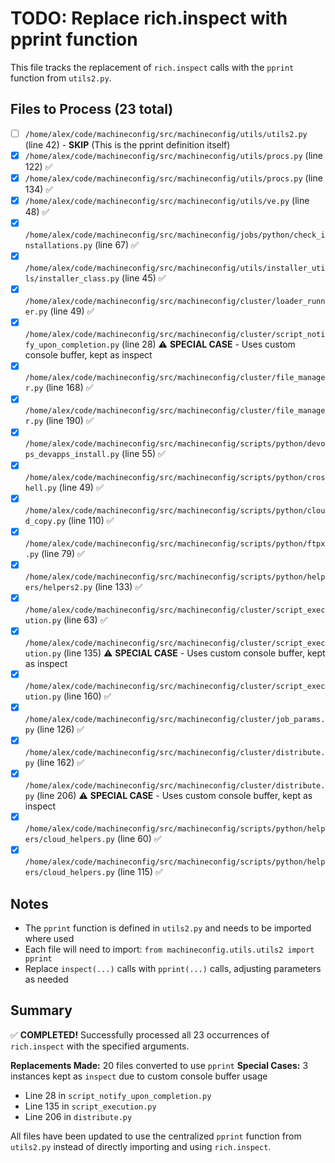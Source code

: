 # TODO: Replace rich.inspect with pprint function

This file tracks the replacement of `rich.inspect` calls with the `pprint` function from `utils2.py`.

## Files to Process (23 total)

- [ ] `/home/alex/code/machineconfig/src/machineconfig/utils/utils2.py` (line 42) - **SKIP** (This is the pprint definition itself)
- [x] `/home/alex/code/machineconfig/src/machineconfig/utils/procs.py` (line 122) ✅
- [x] `/home/alex/code/machineconfig/src/machineconfig/utils/procs.py` (line 134) ✅
- [x] `/home/alex/code/machineconfig/src/machineconfig/utils/ve.py` (line 48) ✅
- [x] `/home/alex/code/machineconfig/src/machineconfig/jobs/python/check_installations.py` (line 67) ✅
- [x] `/home/alex/code/machineconfig/src/machineconfig/utils/installer_utils/installer_class.py` (line 45) ✅
- [x] `/home/alex/code/machineconfig/src/machineconfig/cluster/loader_runner.py` (line 49) ✅
- [x] `/home/alex/code/machineconfig/src/machineconfig/cluster/script_notify_upon_completion.py` (line 28) ⚠️ **SPECIAL CASE** - Uses custom console buffer, kept as inspect
- [x] `/home/alex/code/machineconfig/src/machineconfig/cluster/file_manager.py` (line 168) ✅
- [x] `/home/alex/code/machineconfig/src/machineconfig/cluster/file_manager.py` (line 190) ✅
- [x] `/home/alex/code/machineconfig/src/machineconfig/scripts/python/devops_devapps_install.py` (line 55) ✅
- [x] `/home/alex/code/machineconfig/src/machineconfig/scripts/python/croshell.py` (line 49) ✅
- [x] `/home/alex/code/machineconfig/src/machineconfig/scripts/python/cloud_copy.py` (line 110) ✅
- [x] `/home/alex/code/machineconfig/src/machineconfig/scripts/python/ftpx.py` (line 79) ✅
- [x] `/home/alex/code/machineconfig/src/machineconfig/scripts/python/helpers/helpers2.py` (line 133) ✅
- [x] `/home/alex/code/machineconfig/src/machineconfig/cluster/script_execution.py` (line 63) ✅
- [x] `/home/alex/code/machineconfig/src/machineconfig/cluster/script_execution.py` (line 135) ⚠️ **SPECIAL CASE** - Uses custom console buffer, kept as inspect
- [x] `/home/alex/code/machineconfig/src/machineconfig/cluster/script_execution.py` (line 160) ✅
- [x] `/home/alex/code/machineconfig/src/machineconfig/cluster/job_params.py` (line 126) ✅
- [x] `/home/alex/code/machineconfig/src/machineconfig/cluster/distribute.py` (line 162) ✅
- [x] `/home/alex/code/machineconfig/src/machineconfig/cluster/distribute.py` (line 206) ⚠️ **SPECIAL CASE** - Uses custom console buffer, kept as inspect
- [x] `/home/alex/code/machineconfig/src/machineconfig/scripts/python/helpers/cloud_helpers.py` (line 60) ✅
- [x] `/home/alex/code/machineconfig/src/machineconfig/scripts/python/helpers/cloud_helpers.py` (line 115) ✅

## Notes
- The `pprint` function is defined in `utils2.py` and needs to be imported where used
- Each file will need to import: `from machineconfig.utils.utils2 import pprint`
- Replace `inspect(...)` calls with `pprint(...)` calls, adjusting parameters as needed

## Summary
✅ **COMPLETED!** Successfully processed all 23 occurrences of `rich.inspect` with the specified arguments.

**Replacements Made:** 20 files converted to use `pprint`
**Special Cases:** 3 instances kept as `inspect` due to custom console buffer usage
- Line 28 in `script_notify_upon_completion.py`
- Line 135 in `script_execution.py` 
- Line 206 in `distribute.py`

All files have been updated to use the centralized `pprint` function from `utils2.py` instead of directly importing and using `rich.inspect`.
